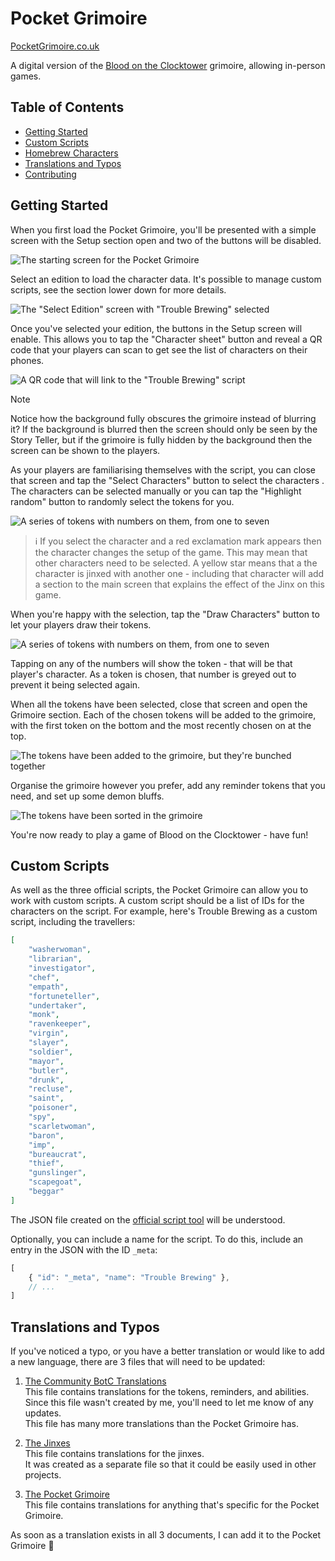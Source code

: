 # Pocket Grimoire

[PocketGrimoire.co.uk](https://www.pocketgrimoire.co.uk)

A digital version of the [Blood on the Clocktower](https://bloodontheclocktower.com) grimoire, allowing in-person games.

## Table of Contents

- [Getting Started](#getting-started)
- [Custom Scripts](#custom-scripts)
- [Homebrew Characters](homebrew.md)
- [Translations and Typos](#translations-and-typos)
- [Contributing](CONTRIBUTING.md)

## Getting Started

When you first load the Pocket Grimoire, you'll be presented with a simple screen with the Setup section open and two of the buttons will be disabled.

![The starting screen for the Pocket Grimoire](https://raw.githubusercontent.com/Skateside/pocket-grimoire/main/assets/img/docs/starting-screen.jpg)

Select an edition to load the character data. It's possible to manage custom scripts, see the section lower down for more details.

![The "Select Edition" screen with "Trouble Brewing" selected](https://raw.githubusercontent.com/Skateside/pocket-grimoire/main/assets/img/docs/select-edition.jpg)

Once you've selected your edition, the buttons in the Setup screen will enable. This allows you to tap the "Character sheet" button and reveal a QR code that your players can scan to get see the list of characters on their phones.

![A QR code that will link to the "Trouble Brewing" script](https://raw.githubusercontent.com/Skateside/pocket-grimoire/main/assets/img/docs/qr-code.jpg)

> [!NOTE]
> Notice how the background fully obscures the grimoire instead of blurring it? If the background is blurred then the screen should only be seen by the Story Teller, but if the grimoire is fully hidden by the background then the screen can be shown to the players.

As your players are familiarising themselves with the script, you can close that screen and tap the "Select Characters" button to select the characters . The characters can be selected manually or you can tap the "Highlight random" button to randomly select the tokens for you.

![A series of tokens with numbers on them, from one to seven](https://raw.githubusercontent.com/Skateside/pocket-grimoire/main/assets/img/docs/select-characters.jpg)

> :information_source: If you select the character and a red exclamation mark appears then the character changes the setup of the game. This may mean that other characters need to be selected. A yellow star means that a the character is jinxed with another one - including that character will add a section to the main screen that explains the effect of the Jinx on this game.

When you're happy with the selection, tap the "Draw Characters" button to let your players draw their tokens.

![A series of tokens with numbers on them, from one to seven](https://raw.githubusercontent.com/Skateside/pocket-grimoire/main/assets/img/docs/select-numbers.jpg)

Tapping on any of the numbers will show the token - that will be that player's character. As a token is chosen, that number is greyed out to prevent it being selected again.

When all the tokens have been selected, close that screen and open the Grimoire section. Each of the chosen tokens will be added to the grimoire, with the first token on the bottom and the most recently chosen on at the top.

![The tokens have been added to the grimoire, but they're bunched together](https://raw.githubusercontent.com/Skateside/pocket-grimoire/main/assets/img/docs/tokens-added.jpg)

Organise the grimoire however you prefer, add any reminder tokens that you need, and set up some demon bluffs.

![The tokens have been sorted in the grimoire](https://raw.githubusercontent.com/Skateside/pocket-grimoire/main/assets/img/docs/game-ready.jpg)

You're now ready to play a game of Blood on the Clocktower - have fun!

## Custom Scripts

As well as the three official scripts, the Pocket Grimoire can allow you to work with custom scripts. A custom script should be a list of IDs for the characters on the script. For example, here's Trouble Brewing as a custom script, including the travellers:

```json
[
    "washerwoman",
    "librarian",
    "investigator",
    "chef",
    "empath",
    "fortuneteller",
    "undertaker",
    "monk",
    "ravenkeeper",
    "virgin",
    "slayer",
    "soldier",
    "mayor",
    "butler",
    "drunk",
    "recluse",
    "saint",
    "poisoner",
    "spy",
    "scarletwoman",
    "baron",
    "imp",
    "bureaucrat",
    "thief",
    "gunslinger",
    "scapegoat",
    "beggar"
]
```

The JSON file created on the [official script tool](https://script.bloodontheclocktower.com/) will be understood.

Optionally, you can include a name for the script. To do this, include an entry in the JSON with the ID `_meta`:

```js
[
    { "id": "_meta", "name": "Trouble Brewing" },
    // ...
]
```

## Translations and Typos

If you've noticed a typo, or you have a better translation or would like to add a new language, there are 3 files that will need to be updated:

1.  [The Community BotC Translations](https://docs.google.com/spreadsheets/d/1aAJdqSTafHnw01w-WZ94UPx1Me70Kz-EG1NFfBht2tA/edit#gid=923580658)
    <br>This file contains translations for the tokens, reminders, and abilities.
    <br>Since this file wasn't created by me, you'll need to let me know of any updates.
    <br>This file has many more translations than the Pocket Grimoire has.

2.  [The Jinxes](https://docs.google.com/spreadsheets/d/193DMlJzVSzArj1hV1DF6jcr-NsGRaecAy1ahLflu-Qo/edit?usp=sharing)
    <br>This file contains translations for the jinxes.
    <br>It was created as a separate file so that it could be easily used in other projects.

3.  [The Pocket Grimoire](https://docs.google.com/spreadsheets/d/1YjI3LcLnLbuONbjbniZTZa1BIT8MKBb8TuIprtmkjAw/edit#gid=19211044)
    <br>This file contains translations for anything that's specific for the Pocket Grimoire.

As soon as a translation exists in all 3 documents, I can add it to the Pocket Grimoire 🙂
